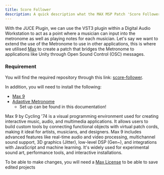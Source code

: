 ```yaml
---
title: Score Follower
description: A quick description what the MAX MSP Patch 'Score Follower' is about.
---
```


With the JUCE Plugin, we can use the VST3 plugin within a Digital Audio Workstation to act as a point where a musician can input into the metronome as well as playing notes for each musician. Let's say we want to extend the use of the Metronome to use in other applications, this is where we utilised [Max](https://cycling74.com/) to create a patch that bridges the Metronome to applications like Unity through Open Sound Control (OSC) messages.

### Requirement

You will find the required repository through this link: [score-follower](https://github.com/arme-project/score-follower).

In addition, you will need to install the following:
- [Max 9](https://github.com/juce-framework/JUCE/releases/tag/7.0.9)
- [Adaptive Metronome](https://github.com/arme-project/AdaptiveMetronome/tree/windows-standalone)  
    - Set up can be found in this documentation!

Max 9 by Cycling '74 is a visual programming environment used for creating interactive music, audio, and multimedia applications. It allows users to build custom tools by connecting functional objects with virtual patch cords, making it ideal for artists, musicians, and designers. Max 9 includes advanced features like real-time audio and video processing, multichannel sound support, 3D graphics (Jitter), low-level DSP (Gen~), and integrations with JavaScript and machine learning. It's widely used for experimental sound art, performance tools, and interactive installations.

To be able to make changes, you will need a [Max License](https://cycling74.com/shop/max) to be able to save edited projects
